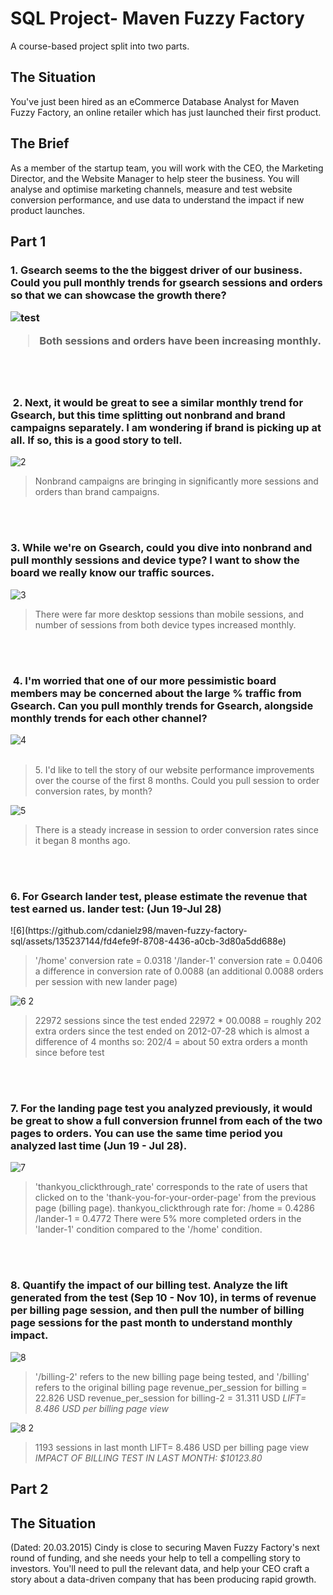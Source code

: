 <h1><a href="#">&#x200B;</a>SQL Project- Maven Fuzzy Factory</h1>
A course-based project split into two parts.

<h2><a href="#">&#x200B;</a>The Situation</h2>
You've just been hired as an eCommerce Database Analyst for Maven Fuzzy Factory, an online retailer which has just launched their first product.
<h2><a href="#">&#x200B;</a>The Brief</h2>
As a member of the startup team, you will work with the CEO, the Marketing Director, and the Website Manager to help steer the business.
You will analyse and optimise marketing channels, measure and test website conversion performance, and use data to understand the impact if new product launches.

<h2><a href="#">&#x200B;</a>Part 1</h2>

<h3><a href="#">&#x200B;</a>1. Gsearch seems to the the biggest driver of our business. Could you pull monthly trends for gsearch sessions and orders so that we can showcase the growth there?

![test](https://github.com/cdanielz98/maven-fuzzy-factory-sql/assets/135237144/7ec26085-5c1e-43b5-af47-fa1557c52e2d)
>Both sessions and orders have been increasing monthly.
<br>
<br>
<h3><a href="#">&#x200B;</a> 2. Next, it would be great to see a similar monthly trend for Gsearch, but this time splitting out nonbrand and brand campaigns separately. I am wondering if brand is picking up at all. If so, this is a good story to tell.</h3>

![2](https://github.com/cdanielz98/maven-fuzzy-factory-sql/assets/135237144/fb1bb1be-485d-4f04-b246-7ea1dd217711)

>Nonbrand campaigns are bringing in significantly more sessions and orders than brand campaigns.
<br>
<br>

<h3><a href="#">&#x200B;</a>3. While we're on Gsearch, could you dive into nonbrand and pull monthly sessions and device type? I want to show the board we really know our traffic sources.</h3>

![3](https://github.com/cdanielz98/maven-fuzzy-factory-sql/assets/135237144/a8307e9b-e420-4dee-ba61-b5413c5bda23)

>&#x200B;</a>There were far more desktop sessions than mobile sessions, and number of sessions from both device types increased monthly.
<br>
<br>

<h3><a href="#">&#x200B;</a> 4. I'm worried that one of our more pessimistic board members may be concerned about the large % traffic from Gsearch. Can you pull monthly trends for Gsearch, alongside monthly trends for each other channel?</h3>

![4](https://github.com/cdanielz98/maven-fuzzy-factory-sql/assets/135237144/6527d2e7-342b-4a9c-9ef2-8defff6fd3b1)
<br>
<br>

>&#x200B;</a>5. I'd like to tell the story of our website performance improvements over the course of the first 8 months. Could you pull session to order conversion rates, by month?

![5](https://github.com/cdanielz98/maven-fuzzy-factory-sql/assets/135237144/17759ffb-356e-4726-b15f-0355228fee8d)

>There is a steady increase in session to order conversion rates since it began 8 months ago.
<br>
<br>
<h3><a href="#">&#x200B;</a>6. For Gsearch lander test, please estimate the revenue that test earned us. lander test: (Jun 19-Jul 28)</h3>
![6](https://github.com/cdanielz98/maven-fuzzy-factory-sql/assets/135237144/fd4efe9f-8708-4436-a0cb-3d80a5dd688e)

>'/home' conversion rate = 0.0318</h3>
>'/lander-1' conversion rate = 0.0406</h3>
>a difference in conversion rate of 0.0088 (an additional 0.0088 orders per session with new lander page)</h3>

![6 2](https://github.com/cdanielz98/maven-fuzzy-factory-sql/assets/135237144/fa792353-936a-41d1-b77d-ff6b976ce79f)


>22972 sessions since the test ended</h3>
>22972 * 00.0088 = roughly 202 extra orders since the test ended on 2012-07-28</h3>
>which is almost a difference of 4 months so:</h3>
>202/4 = about 50 extra orders a month since before test</h3>
<br>
<br>
<h3><a href="#">&#x200B;</a>7. For the landing page test you analyzed previously, it would be great to show a full conversion frunnel from each of the two pages to orders. You can use the same time period you analyzed last time (Jun 19 - Jul 28).</h3>

![7](https://github.com/cdanielz98/maven-fuzzy-factory-sql/assets/135237144/1291ba14-8ab6-4828-8901-f815634afa15)

>'thankyou_clickthrough_rate' corresponds to the rate of users that clicked on to the 'thank-you-for-your-order-page' from the previous page (billing page).
>thankyou_clickthrough rate for:
>/home = 0.4286
>/lander-1 = 0.4772
>There were 5% more completed orders in the 'lander-1' condition compared to the '/home' condition.
<br>
<br>

<h3><a href="#">&#x200B;</a>8. Quantify the impact of our billing test. Analyze the lift generated from the test (Sep 10 - Nov 10), in terms of revenue per billing page session, and then pull the number of billing page sessions for the past month to understand monthly impact.</h3>

![8](https://github.com/cdanielz98/maven-fuzzy-factory-sql/assets/135237144/581cee23-fb57-40b6-9b55-91b3a2a2ac44)

>'/billing-2' refers to the new billing page being tested, and '/billing' refers to the original billing page
>revenue_per_session for billing = 22.826 USD
>revenue_per_session for billing-2 = 31.311 USD
>*LIFT= 8.486 USD per billing page view*

![8 2](https://github.com/cdanielz98/maven-fuzzy-factory-sql/assets/135237144/4e50aec4-b50e-4c65-a4e1-d94025ed9ce1)

>1193 sessions in last month
>LIFT= 8.486 USD per billing page view
>*IMPACT OF BILLING TEST IN LAST MONTH: $10123.80*



<h2><a href="#">&#x200B;</a>Part 2</h2>
<h2><a href="#">&#x200B;</a>The Situation</h2>
(Dated: 20.03.2015)
Cindy is close to securing Maven Fuzzy Factory's next round of funding, and she needs your help to tell a compelling story to investors. You'll need to pull the relevant data, and help your CEO craft a story about a data-driven company that has been producing rapid growth.


